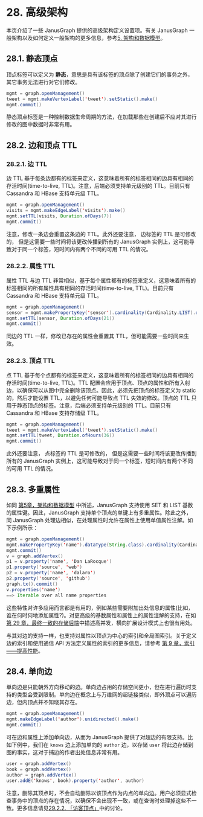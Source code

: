 # 28. 高级架构
本页介绍了一些 JanusGraph 提供的高级架构定义设置项。有关 JanusGraph 一般架构以及如何定义一般架构的更多信息，参考[5. 架构和数据模型](https://docs.janusgraph.org/latest/schema.html)。

## 28.1. 静态顶点
顶点标签可以定义为 **静态**，意思是具有该标签的顶点除了创建它们的事务之外，其它事务无法进行对它们修改。
```java
mgmt = graph.openManagement()
tweet = mgmt.makeVertexLabel('tweet').setStatic().make()
mgmt.commit()
```
静态顶点标签是一种控制数据生命周期的方法，在加载那些在创建后不应对其进行修改的图中数据时非常有用。

## 28.2. 边和顶点 TTL
### 28.2.1. 边 TTL
边 TTL 基于每条边都有的标签来定义，这意味着所有的标签相同的边具有相同的存活时间(time-to-live, TTL)。注意，后端必须支持单元级别的 TTL。目前只有 Cassandra 和 HBase 支持单元级 TTL。
```java
mgmt = graph.openManagement()
visits = mgmt.makeEdgeLabel('visits').make()
mgmt.setTTL(visits, Duration.ofDays(7))
mgmt.commit()
```
注意，修改一条边会重置这条边的 TTL。此外还要注意， 边标签的 TTL 是可修改的， 但是这需要一些时间将该更改传播到所有的 JanusGraph 实例上，这可能导致对于同一个标签，短时间内有两个不同的可用 TTL 的情况。
### 28.2.2. 属性 TTL
属性 TTL 与边 TTL 非常相似，基于每个属性都有的标签来定义，这意味着所有的标签相同的所有属性具有相同的存活时间(time-to-live, TTL)。目前只有 Cassandra 和 HBase 支持单元级 TTL。
```java
mgmt = graph.openManagement()
sensor = mgmt.makePropertyKey('sensor').cardinality(Cardinality.LIST).dataType(Double.class).make()
mgmt.setTTL(sensor, Duration.ofDays(21))
mgmt.commit()
```
同边的 TTL 一样，修改已存在的属性会重置其 TTL，但可能需要一些时间来生效。

### 28.2.3. 顶点 TTL
点 TTL 基于每个点都有的标签来定义，这意味着所有的标签相同的边具有相同的存活时间(time-to-live, TTL)。TTL 配置会应用于顶点、顶点的属性和所有入射边，以确保可以从图中完全删除该顶点。因此，必须先把顶点的标签定义为 static 的，然后才能设置 TTL，以避免任何可能导致点 TTL 失效的修改。顶点的 TTL 只用于静态顶点的标签。注意，后端必须支持单元级别的 TTL。目前只有 Cassandra 和 HBase 支持存储级 TTL。
```java
mgmt = graph.openManagement()
tweet = mgmt.makeVertexLabel('tweet').setStatic().make()
mgmt.setTTL(tweet, Duration.ofHours(36))
mgmt.commit()
```
此外还要注意， 点标签的 TTL 是可修改的， 但是这需要一些时间将该更改传播到所有的 JanusGraph 实例上，这可能导致对于同一个标签，短时间内有两个不同的可用 TTL 的情况。

## 28.3. 多重属性
如同 [第5章，架构和数据模型](https://docs.janusgraph.org/latest/schema.html) 中所述，JanusGraph 支持使用 SET 和 LIST 基数的属性键。因此，JanusGraph 支持单个顶点的单键上有多重属性。除此之外，同 JanusGraph 处理边相似，在处理属性时允许在属性上使用单值属性注解。如下示例所示：
```java
mgmt = graph.openManagement()
mgmt.makePropertyKey('name').dataType(String.class).cardinality(Cardinality.LIST).make()
mgmt.commit()
v = graph.addVertex()
p1 = v.property('name', 'Dan LaRocque')
p1.property('source', 'web')
p2 = v.property('name', 'dalaro')
p2.property('source', 'github')
graph.tx().commit()
v.properties('name')
==> Iterable over all name properties
```
这些特性对许多应用而言都是有用的，例如某些需要附加出处信息的属性(比如，谁在何时何地添加属性?)。对更高级的基数属性和属性上的属性注解的支持，在如[第 29 章，最终一致的存储后端](https://docs.janusgraph.org/latest/eventual-consistency.html)中描述高并发，横向扩展设计模式上也很有用处。

与其对边的支持一样，也支持对属性以顶点为中心的索引和全局图索引。关于定义边的索引和使用通信 API 方法定义属性的索引的更多信息，请参考 [第 9 章，索引——提高性能](https://docs.janusgraph.org/latest/indexes.html)。

## 28.4. 单向边
单向边是只能朝外方向移动的边。单向边占用的存储空间更小，但在进行遍历时支持的类型会受到限制。单向边在概念上与万维网的超链接类似，即外顶点可以遍历边，但内顶点并不知晓其存在。
```java
mgmt = graph.openManagement()
mgmt.makeEdgeLabel('author').unidirected().make()
mgmt.commit()
```
可在边和属性上添加单向边，从而为 JanusGraph 提供了对超边的有限支持。比如下例中，我们在 `knows` 边上添加单向的 `author` 边，以存储 `user` 将此边存储到图的事实，这对于捕边的作者出处信息非常有用。
```java
user = graph.addVertex()
book = graph.addVertex()
author = graph.addVertex()
user.addE('knows', book).property('author', author)
```
注意，删除其顶点时，不会自动删除以该顶点作为内点的单向边。用户必须显式检查事务中的顶点的存在情况，以确保不会出现不一致，或在查询时处理掉这些不一致。更多信息请见[29.2.2. 「访客顶点」](https://docs.janusgraph.org/latest/eventual-consistency.html#ghost-vertices)中的讨论。
